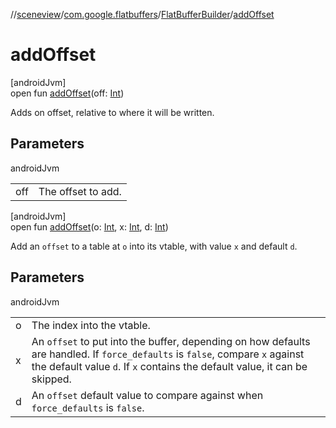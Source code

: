 //[sceneview](../../../index.md)/[com.google.flatbuffers](../index.md)/[FlatBufferBuilder](index.md)/[addOffset](add-offset.md)

# addOffset

[androidJvm]\
open fun [addOffset](add-offset.md)(off: [Int](https://kotlinlang.org/api/latest/jvm/stdlib/kotlin/-int/index.html))

Adds on offset, relative to where it will be written.

## Parameters

androidJvm

| | |
|---|---|
| off | The offset to add. |

[androidJvm]\
open fun [addOffset](add-offset.md)(o: [Int](https://kotlinlang.org/api/latest/jvm/stdlib/kotlin/-int/index.html), x: [Int](https://kotlinlang.org/api/latest/jvm/stdlib/kotlin/-int/index.html), d: [Int](https://kotlinlang.org/api/latest/jvm/stdlib/kotlin/-int/index.html))

Add an `offset` to a table at `o` into its vtable, with value `x` and default `d`.

## Parameters

androidJvm

| | |
|---|---|
| o | The index into the vtable. |
| x | An `offset` to put into the buffer, depending on how defaults are handled. If `force_defaults` is `false`, compare `x` against the default value `d`. If `x` contains the default value, it can be skipped. |
| d | An `offset` default value to compare against when `force_defaults` is `false`. |
